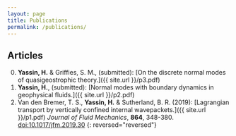 ```yaml
---
layout: page
title: Publications
permalink: /publications/
---
```


## Articles 

0. **Yassin, H.** & Griffies, S. M., (submitted): [On the discrete normal modes of quasigeostrophic theory.]({{ site.url }}/p3.pdf)
0. **Yassin, H.**, (submitted): [Normal modes with boundary dynamics in geophysical fluids.]({{ site.url }}/p2.pdf)
0. Van den Bremer, T. S., **Yassin, H.** & Sutherland, B. R. (2019): [Lagrangian transport by vertically confined internal wavepackets.]({{ site.url  }}/p1.pdf) *Journal of Fluid Mechanics*, **864**, 348-380. [doi:10.1017/jfm.2019.30](https://doi.org/10.1017/jfm.2019.30)
{: reversed="reversed"}
